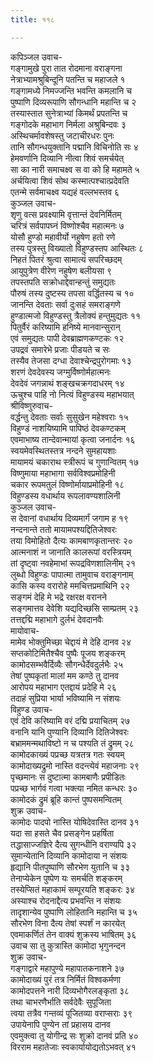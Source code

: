 ```yaml
---
title: ११८

---
```

कपिञ्जल उवाच-  
गङ्गामुखे पुरा तात रोदमाना वराङ्गना  
नेत्राभ्यामश्रुबिन्दूनि पतन्ति च महाजले १  
गङ्गामध्ये निमज्जन्ति भवन्ति कमलानि च  
पुष्पाणि दिव्यरूपाणि सौगन्धानि महान्ति च २  
तस्यास्तात सुनेत्राभ्यां किमर्थं प्रपतन्ति च  
गङ्गोदके महाभाग निर्मला अश्रुबिन्दवः ३  
अस्थिचर्मावशेषस्तु जटाचीरधरः पुनः  
तानि सौगन्धयुक्तानि पद्मानि विचिनोति सः ४  
हेमवर्णानि दिव्यानि नीत्वा शिवं समर्चयेत्  
सा का नारी समाचक्ष्व स वा को हि महामते ५  
अर्चयित्वा शिवं सोथ कस्मात्पश्चात्प्रदेवति  
एतन्मे सर्वमाचक्ष्व यद्यहं वल्लभस्तव ६  
कुञ्जल उवाच-  
शृणु वत्स प्रवक्ष्यामि वृत्तान्तं देवनिर्मितम्  
चरित्रं सर्वपापघ्नं विष्णोश्चैव महात्मनः ७  
योसौ हुण्डो महावीर्यो नहुषेण हतो रणे  
तस्य पुत्रस्तु विख्यातो विहुण्डस्तप आस्थितः ८  
निहतं पितरं श्रुत्वा सामात्यं सपरिच्छदम्  
आयुपुत्रेण वीरेण नहुषेण बलीयसा ९  
तपस्तपति सक्रोधाद्देवान्हन्तुं समुद्यतः  
पौरुषं तस्य दुष्टस्य तपसा वर्द्धितस्य च १०  
जानन्ति देवताः सर्वा दुःसहं समराङ्गणे  
हुण्डात्मजो विहुण्डस्तु त्रैलोक्यं हन्तुमुद्यतः ११  
पितुर्वैरं करिष्यामि हनिष्ये मानवान्सुरान्  
एवं समुद्यतः पापी देवब्राह्मणकण्टकः १२  
उपद्रवं समारेभे प्रजाः पीडयते च सः  
तस्यैव तेजसा दग्धा देवाश्चेन्द्रपुरोगमाः १३  
शरणं देवदेवस्य जग्मुर्विष्णोर्महात्मनः  
देवदेवं जगन्नाथं शङ्खचक्रगदाधरम् १४  
ऊचुश्च पाहि नो नित्यं विहुण्डस्य महाभयात्  
श्रीविष्णुरुवाच-  
वर्द्धन्तु देवताः सर्वाः सुसुखेन महेश्वराः १५  
विहुण्डं नाशयिष्यामि पापिष्ठं देवकण्टकम्  
एवमाभाष्य तान्देवान्मायां कृत्वा जनार्दनः १६  
स्वयमेवस्थितस्तत्र नन्दने सुमहायशाः  
मायामयं चकाराथ स्त्रीरूपं च गुणान्वितम् १७  
विष्णुमाया महाभागा सर्वविश्वप्रमोहिनी  
चकार रूपमतुलं विष्णोर्मायाप्रमोहिनी १८  
विहुण्डस्य वधार्थाय रूपलावण्यशालिनी  
कुञ्जल उवाच-  
स देवानां वधार्थाय दिव्यमार्गं जगाम ह १९  
नन्दनान्ते ततो मायामपश्यद्दितिजेश्वरः  
तया विमोहितो दैत्यः कामबाणकृतान्तरः २०  
आत्मनाशं न जानाति कालरूपां वरस्त्रियम्  
तां दृष्ट्वा नवहेमाभां रूपद्रविणशालिनीम् २१  
लुब्धो विहुण्डः पापात्मा तामुवाच वराङ्गनाम्  
कासि कस्य वरारोहे ममचित्तप्रमाथिनि २२  
सङ्गमं देहि मे भद्रे रक्षरक्ष वरानने  
सङ्गमात्तव देवेशि यद्यदिच्छसि साम्प्रतम् २३  
तत्तद्दद्मि महाभागे दुर्लभं देवदानवैः  
मायोवाच-  
मामेव भोक्तुमिच्छा चेद्दायं मे देहि दानव २४  
सप्तकोटिमितैश्चैव पुष्पैः पूजय शङ्करम्  
कामोदसम्भवैर्दिव्यैः सौगन्धैर्देवदुर्लभैः २५  
तेषां पुष्पकृतां मालां मम कण्ठे तु दानव  
आरोपय महाभाग एतद्दायं प्रदेहि मे २६  
तदाहं सुप्रिया भार्या भविष्यामि न संशयः  
विहुण्ड उवाच-  
एवं देवि करिष्यामि वरं दद्मि प्रयाचितम् २७  
वनानि यानि पुण्यानि दिव्यानि दितिजेश्वरः  
बभ्राममन्मथाविष्टो न च पश्यति तं द्रुमम् २८  
कामोदकाख्यं पप्रच्छ यत्रतत्र गतः स्वयम्  
कामोदाख्यद्रुमो नास्ति वदन्त्येवं महाजनाः २९  
पृच्छमानः स दुष्टात्मा कामबाणैः प्रपीडितः  
पप्रच्छ भार्गवं गत्वा भक्त्या नमित कन्धरः ३०  
कामोदकं द्रुमं ब्रूहि कान्तं पुष्पसमन्वितम्  
शुक्र उवाच-  
कामोदः पादपो नास्ति योषिदेवास्ति दानव ३१  
यदा सा हसते चैव प्रसङ्गेन प्रहर्षिता  
तद्धासाज्जज्ञिरे दैत्य सुगन्धीनि वराण्यपि ३२  
सुमान्येतानि दिव्यानि कामोदाया न संशयः  
हृद्यानि पीतपुष्पाणि सौरभेण युतानि च ३३  
तेनाप्येकेन पुष्पेण यः समर्चति शङ्करम्  
तस्येप्सितं महाकामं सम्पूरयति शङ्करः ३४  
अस्याश्च रोदनाद्दैत्य प्रभवन्ति न संशयः  
तादृशान्येव पुष्पाणि लोहितानि महान्ति च ३५  
सौरभेण विना दैत्य तेषां स्पर्शं न कारयेत्  
एवमाकर्णितं तेन वाक्यं शुक्रस्य भाषितम् ३६  
उवाच सा तु कुत्रास्ति कामोदा भृगुनन्दन  
शुक्र उवाच-  
गङ्गाद्वारे महापुण्ये महापातकनाशने ३७  
कामोदाख्यं पुरं तत्र निर्मितं विश्वकर्मणा  
कामोदपत्तने नारी दिव्यभोगैरलङ्कृता ३८  
तथा चाभरणैर्भाति सर्वदेवैः सुपूजिता  
त्वया तत्रैव गन्तव्यं पूजितव्या वराप्सराः ३९  
उपायेनापि पुण्येन तां प्रहासय दानव  
एवमुक्त्वा तु योगीन्द्र सः शुक्रो दानवं प्रति ४०  
विरराम महातेजाः स्वकार्यायोद्यतोऽभवत् ४१  
 